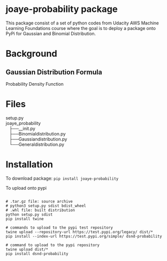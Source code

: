 # joaye-probability package

This package consist of a set of python codes from Udacity AWS Machine Learning Foundations course where the goal is to deploy a package onto PyPi for Gaussian and Binomial Distribution.

# Background
## Gaussian Distribution Formula
Probability Density Function


# Files

 setup.py\
 joaye_probability\
 &nbsp;&nbsp;&nbsp;├──__init.py\
 &nbsp;&nbsp;&nbsp;├──Binomialdistribution.py\
 &nbsp;&nbsp;&nbsp;├──Gaussiandistribution.py\
 &nbsp;&nbsp;&nbsp;└──Generaldistribution.py

# Installation
To download package:
`pip install joaye-probability`

To upload onto pypi
```cd binomial_package_files

# .tar.gz file: source archive
# python3 setup.py sdist bdist_wheel
# .whl file: built distribution
python setup.py sdist
pip install twine

# commands to upload to the pypi test repository
twine upload --repository-url https://test.pypi.org/legacy/ dist/*
pip install --index-url https://test.pypi.org/simple/ dsnd-probability

# command to upload to the pypi repository
twine upload dist/*
pip install dsnd-probability



